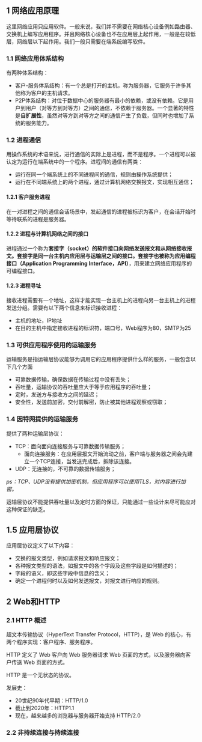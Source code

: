 ## 1 网络应用原理

这里网络应用只应用软件。一般来说，我们并不需要在网络核心设备例如路由器、交换机上编写应用程序。并且网络核心设备也不在应用层上起作用，一般是在较低层，网络层以下起作用。我们一般只需要在端系统编写软件。

### 1.1 网络应用体系结构

有两种体系结构：

- 客户-服务体系结构：有一个总是打开的主机，称为服务器，它服务于许多其他称为客户的主机请求。
- P2P体系结构：对位于数据中心的服务器有最小的依赖，或没有依赖。它是用户到用户（对等方到对等方）之间的通信，不依赖于服务器。一个显著的特性是**自扩展性**，虽然对等方到对等方之间的通信产生了负载，但同时也增加了系统的服务能力。

### 1.2 进程通信

用操作系统的术语来说，进行通信的实际上是进程，而不是程序。一个进程可以被认定为运行在端系统中的一个程序。进程间的通信有两类：

- 运行在同一个端系统上的不同进程间的通信，规则由操作系统提供；
- 运行在不同端系统上的两个进程，通过计算机网络交换报文，实现相互通信；

#### 1.2.1 客户服务进程

在一对进程之间的通信会话场景中，发起通信的进程被标识为客户，在会话开始时等待联系的进程是服务器。

#### 1.2.2 进程与计算机网络之间的接口

进程通过一个称为**套接字（socket）**的软件接口向网络发送报文和从网络接收报文。套接字是同一台主机内应用层与运输层之间的接口。套接字也被称为**应用编程接口（Application Programming Interface，API）**，用来建立网络应用程序的可编程接口。

#### 1.2.3 进程寻址

接收进程需要有一个地址，这样才能实现一台主机上的进程向另一台主机上的进程发送分组。需要有以下两个信息来标识接收进程：

- 主机的地址，IP地址
- 在目的主机中指定接收进程的标识符，端口号，Web程序为80，SMTP为25

### 1.3 可供应用程序使用的运输服务

运输服务是指运输层协议能够为调用它的应用程序提供什么样的服务，一般包含以下几个方面

- 可靠数据传输，确保数据在传输过程中没有丢失；
- 吞吐量，运输协议的吞吐量应大于等于应用程序的吞吐量；
- 定时，发送方与接收方之间的延迟；
- 安全性，发送前加密，交付前解密，防止被其他进程观察或窃取；

### 1.4 因特网提供的运输服务

提供了两种运输层协议：

- TCP：面向面向连接服务与可靠数据传输服务；
  - 面向连接服务：在应用层报文开始流动之前，客户端与服务器之间会先建立一个TCP连接，当发送完成后，拆除该连接。
- UDP：无连接的，不可靠的数据传输服务；

*ps：TCP、UDP没有提供加密机制，但应用程序可以使用TLS，对内容进行加密。*

运输层协议不能提供吞吐量以及定时方面的保证，只能通过一些设计来尽可能应对这种保证的缺乏。

## 1.5 应用层协议

应用层协议定义了以下内容：

- 交换的报文类型，例如请求报文和响应报文；
- 各种报文类型的语法，如报文中的各个字段及这些字段是如何描述的；
- 字段的语义，即这些字段中信息的含义；
- 确定一个进程何时以及如何发送报文，对报文进行响应的规则。

## 2 Web和HTTP

### 2.1 HTTP 概述

超文本传输协议（HyperText Transfer Protocol，HTTP），是 Web 的核心，有两个程序实现：客户程序、服务程序。

HTTP 定义了 Web 客户向 Web 服务器请求 Web 页面的方式，以及服务器向客户传送 Web 页面的方式。

HTTP 是一个无状态的协议。

发展史：

- 20世纪90年代早期：HTTP/1.0
- 截止到2020年：HTTP1.1
- 现在，越来越多的浏览器与服务器开始支持 HTTP/2.0

### 2.2 非持续连接与持续连接

